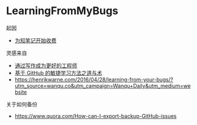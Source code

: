 # LearningFromMyBugs

起因

 - [为知笔记开始收费](http://www.wiz.cn/new-service-rule.html)
 
 
灵感来自

 - [通过写作成为更好的工程师](https://wanqu.co/a/3859/2016-09-02-become-a-better-engineer-through-writing.html?s=rss)
 - [基于 GitHub 的敏捷学习方法之道与术](https://jimmylv.github.io/2016-12-04-agile-learning-based-on-github-issues/)
 - https://henrikwarne.com/2016/04/28/learning-from-your-bugs/?utm_source=wanqu.co&utm_campaign=Wanqu+Daily&utm_medium=website
 
关于如何备份
 - https://www.quora.com/How-can-I-export-backup-GitHub-issues
